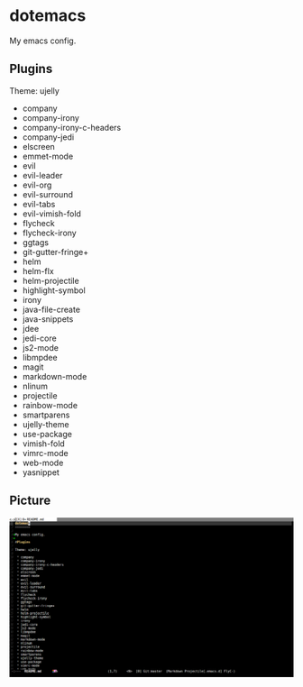 dotemacs
========

My emacs config.

Plugins
-------

Theme: ujelly

 * company
 * company-irony
 * company-irony-c-headers
 * company-jedi
 * elscreen
 * emmet-mode
 * evil
 * evil-leader
 * evil-org
 * evil-surround
 * evil-tabs
 * evil-vimish-fold
 * flycheck
 * flycheck-irony
 * ggtags
 * git-gutter-fringe+
 * helm
 * helm-flx
 * helm-projectile
 * highlight-symbol
 * irony
 * java-file-create
 * java-snippets
 * jdee
 * jedi-core
 * js2-mode
 * libmpdee
 * magit
 * markdown-mode
 * nlinum
 * projectile
 * rainbow-mode
 * smartparens
 * ujelly-theme
 * use-package
 * vimish-fold
 * vimrc-mode
 * web-mode
 * yasnippet

Picture
-------

![emacs config](./emacs.png)
